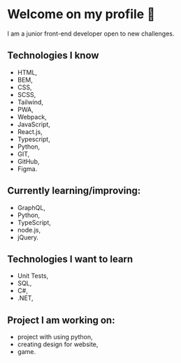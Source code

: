 # Welcome on my profile 👋

I am a junior front-end developer open to new challenges.

## Technologies I know

- HTML,
- BEM,
- CSS,
- SCSS,
- Tailwind,
- PWA,
- Webpack,
- JavaScript,
- React.js,
- Typescript,
- Python,
- GIT,
- GitHub,
- Figma.

## Currently learning/improving:
- GraphQL,
- Python,
- TypeScript,
- node.js,
- jQuery.

## Technologies I want to learn

- Unit Tests,
- SQL,
- C#,
- .NET,


## Project I am working on:

- project with using python,
- creating design for website,
- game.
